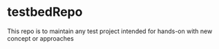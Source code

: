 # testbedRepo

This repo is to maintain any test project intended for hands-on with new concept or approaches
